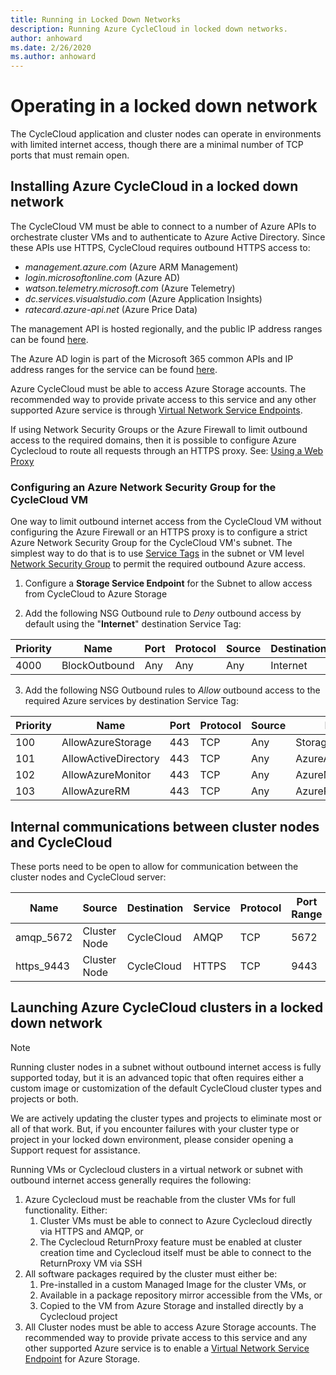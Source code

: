 ```yaml
---
title: Running in Locked Down Networks
description: Running Azure CycleCloud in locked down networks.
author: anhoward
ms.date: 2/26/2020
ms.author: anhoward
---
```


# Operating in a locked down network

The CycleCloud application and cluster nodes can operate in environments with limited internet access, though there are a minimal number of TCP ports that must remain open.

## Installing Azure CycleCloud in a locked down network

The CycleCloud VM must be able to connect to a number of Azure APIs to orchestrate cluster VMs and to authenticate to Azure Active Directory. Since these APIs use HTTPS, CycleCloud requires outbound HTTPS access to:

* _management.azure.com_ (Azure ARM Management)
* _login.microsoftonline.com_ (Azure AD)
* _watson.telemetry.microsoft.com_ (Azure Telemetry)
* _dc.services.visualstudio.com_ (Azure Application Insights)
* _ratecard.azure-api.net_ (Azure Price Data)
  
The management API is hosted regionally, and the public IP address ranges can be found [here](https://www.microsoft.com/download/confirmation.aspx?id=41653).

The Azure AD login is part of the Microsoft 365 common APIs and IP address ranges for the service can be found [here](https://docs.microsoft.com/office365/enterprise/urls-and-ip-address-ranges).

Azure CycleCloud must be able to access Azure Storage accounts. The recommended way to provide private access to this service and any other supported Azure service is through [Virtual Network Service Endpoints](https://docs.microsoft.com/azure/virtual-network/virtual-network-service-endpoints-overview).

If using Network Security Groups or the Azure Firewall to limit outbound access to the required domains, then it is possible to configure Azure Cyclecloud to route all requests through an HTTPS proxy. See: [Using a Web Proxy](./running-behind-proxy.md)

### Configuring an Azure Network Security Group for the CycleCloud VM

One way to limit outbound internet access from the CycleCloud VM without configuring the Azure Firewall or an HTTPS proxy is to configure a strict Azure Network Security Group for the CycleCloud VM's subnet.  The simplest way to do that is to use [Service Tags](https://docs.microsoft.com/azure/virtual-network/service-tags-overview) in the subnet or VM level [Network Security Group](https://docs.microsoft.com/azure/virtual-network/security-overview) to permit the required outbound Azure access.

1. Configure a **Storage Service Endpoint** for the Subnet to allow access from CycleCloud to Azure Storage

2. Add the following NSG Outbound rule to *Deny* outbound access by default using the  "**Internet**" destination Service Tag:

| Priority    | Name              | Port       | Protocol | Source   | Destination    | Action |
| ----------- | ----------------- | ---------- | -------- | -------- | -------------- | ------ |
| 4000        | BlockOutbound     | Any        | Any      | Any      | Internet       | Deny   |

3. Add the following NSG Outbound rules to *Allow* outbound access to the required Azure services by destination Service Tag:

| Priority    | Name                 | Port       | Protocol | Source   | Destination          | Action |
| ----------- | -------------------- | ---------- | -------- | -------- | -------------------- | ------ |
| 100         | AllowAzureStorage    | 443        | TCP      | Any      | Storage              | Allow  |
| 101         | AllowActiveDirectory | 443        | TCP      | Any      | AzureActiveDirectory | Allow  |
| 102         | AllowAzureMonitor    | 443        | TCP      | Any      | AzureMonitor         | Allow  |
| 103         | AllowAzureRM         | 443        | TCP      | Any      | AzureResourceManager | Allow  |

## Internal communications between cluster nodes and CycleCloud

These ports need to be open to allow for communication between the cluster nodes and CycleCloud server:

| Name        | Source            | Destination    | Service | Protocol | Port Range |
| ----------- | ----------------- | -------------- | ------- | -------- | ---------- |
| amqp_5672  | Cluster Node   | CycleCloud     | AMQP    | TCP      | 5672       |
| https_9443 | Cluster Node   | CycleCloud     | HTTPS   | TCP      | 9443       |

## Launching Azure CycleCloud clusters in a locked down network

> [!NOTE]
> Running cluster nodes in a subnet without outbound internet access is fully supported today, but it is an advanced topic that often requires either a custom image or customization of the default CycleCloud cluster types and projects or both.
>
> We are actively updating the cluster types and projects to eliminate most or all of that work.  But, if you encounter failures with your cluster type or project in your locked down environment, please consider opening a Support request for assistance.
>

Running VMs or Cyclecloud clusters in a virtual network or subnet with outbound internet access generally requires
the following:

1. Azure Cyclecloud must be reachable from the cluster VMs for full functionality.   Either:
   1. Cluster VMs must be able to connect to Azure Cyclecloud directly via HTTPS and AMQP, or
   2. The Cyclecloud ReturnProxy feature must be enabled at cluster creation time and Cyclecloud itself must be able to connect to the ReturnProxy VM via SSH
2. All software packages required by the cluster must either be:
   1. Pre-installed in a custom Managed Image for the cluster VMs, or
   2. Available in a package repository mirror accessible from the VMs, or
   3. Copied to the VM from Azure Storage and installed directly by a Cyclecloud project
3. All Cluster nodes must be able to access Azure Storage accounts. The recommended way
to provide private access to this service and any other supported Azure service is to enable a [Virtual Network Service Endpoint](https://docs.microsoft.com/azure/virtual-network/virtual-network-service-endpoints-overview) for Azure Storage.
